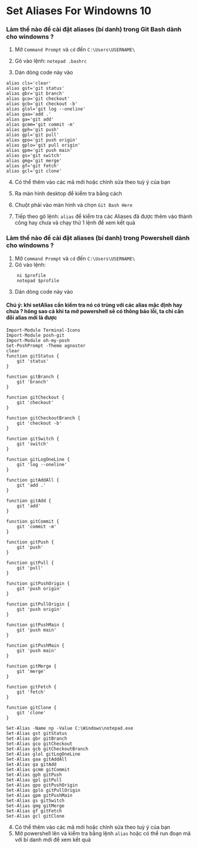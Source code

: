 # Set Aliases For Windowns 10
### Làm thế nào để cài đặt aliases (bí danh) trong Git Bash dành cho windowns ?

1. Mở `Command Prompt` và `cd` đến `C:\Users\USERNAME\`

2. Gõ vào lệnh: `notepad .bashrc`

3. Dán dòng code này vào
```
alias cls='clear'
alias gst='git status'
alias gbr='git branch'
alias gco='git checkout'
alias gcb='git checkout -b'
alias glol='git log --oneline' 
alias gaa='add .'
alias ga='git add'
alias gcmm='git commit -m' 
alias gph='git push'
alias gpl='git pull'
alias gpo='git push origin'
alias gplo='git pull origin'
alias gpm='git push main'
alias gs='git switch'
alias gmg='git merge'
alias gf='git fetch'
alias gcl='git clone'  
```
4. Có thể thêm vào các mã mới hoặc chỉnh sửa theo tuỳ ý của bạn

5. Ra màn hình desktop để kiểm tra bằng cách 

6. Chuột phải vào màn hình và chọn `Git Bash Here`

7. Tiếp theo gõ lệnh: `alias` để kiểm tra các Aliases đã được thêm vào thành công hay chưa và chạy thử 1 lệnh để xem kết quả

### Làm thế nào để cài đặt aliases (bí danh) trong Powershell dành cho windowns ?
1. Mở `Command Prompt` và `cd` đến `C:\Users\USERNAME\`
2. Gõ vào lệnh: 
``` 
    ni $profile
    notepad $profile
```

3. Dán dòng code này vào
#### Chú ý: khi setAlias cần kiểm tra nó có trùng với các alias mặc định hay chưa ? hông sao cả khi ta mở powershell sẽ có thông báo lỗi, ta chỉ cần đổi alias mới là được
```
Import-Module Terminal-Icons
Import-Module posh-git
Import-Module oh-my-posh
Set-PoshPrompt -Theme agnoster
clear
function gitStatus {
    git 'status'
}

function gitBranch {
    git 'branch' 
}

function gitCheckout {
    git 'checkout' 
}

function gitCheckoutBranch {
    git 'checkout -b'
}

function gitSwitch {
    git 'switch' 
}

function gitLogOneLine {
    git 'log --oneline'
}

function gitAddAll {
    git 'add .' 
}

function gitAdd {
    git 'add' 
}

function gitCommit {
    git 'commit -m'
}

function gitPush {
    git 'push' 
}

function gitPull {
    git 'pull' 
}

function gitPushOrigin {
    git 'push origin' 
}

function gitPullOrigin {
    git 'push origin' 
}

function gitPushMain {
    git 'push main' 
}

function gitPushMain {
    git 'push main' 
}

function gitMerge {
    git 'merge' 
}

function gitFetch {
    git 'fetch' 
}

function gitClone {
    git 'clone' 
}

Set-Alias -Name np -Value C:\Windows\notepad.exe
Set-Alias gst gitStatus
Set-Alias gbr gitBranch
Set-Alias gco gitCheckout
Set-Alias gcb gitCheckoutBranch
Set-Alias glol gitLogOneLine
Set-Alias gaa gitAddAll
Set-Alias ga gitAdd
Set-Alias gcmm gitCommit
Set-Alias gph gitPush
Set-Alias gpl gitPull
Set-Alias gpo gitPushOrigin
Set-Alias gplo gitPullOrigin
Set-Alias gpm gitPushMain
Set-Alias gs gitSwitch
Set-Alias gmg gitMerge
Set-Alias gf gitFetch
Set-Alias gcl gitClone
```
4. Có thể thêm vào các mã mới hoặc chỉnh sửa theo tuỳ ý của bạn
5. Mở powershell lên và kiểm tra bằng lệnh `alias` hoặc có thể run đoạn mã với bí danh mới để xem kết quả
